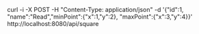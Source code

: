 curl -i -X POST -H "Content-Type: application/json" -d '{"id":1, "name":"Read","minPoint":{"x":1,"y":2}, "maxPoint":{"x":3,"y":4}}' http://localhost:8080/api/square
